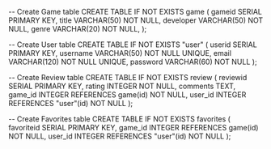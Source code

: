 -- Create Game table
CREATE TABLE IF NOT EXISTS game (
    gameid SERIAL PRIMARY KEY,
    title VARCHAR(50) NOT NULL,
    developer VARCHAR(50) NOT NULL,
    genre VARCHAR(20) NOT NULL,
);

-- Create User table
CREATE TABLE IF NOT EXISTS "user" (
    userid SERIAL PRIMARY KEY,
    username VARCHAR(50) NOT NULL UNIQUE,
    email VARCHAR(120) NOT NULL UNIQUE,
    password VARCHAR(60) NOT NULL
);

-- Create Review table
CREATE TABLE IF NOT EXISTS review (
    reviewid SERIAL PRIMARY KEY,
    rating INTEGER NOT NULL,
    comments TEXT,
    game_id INTEGER REFERENCES game(id) NOT NULL,
    user_id INTEGER REFERENCES "user"(id) NOT NULL
);

-- Create Favorites table
CREATE TABLE IF NOT EXISTS favorites (
    favoriteid SERIAL PRIMARY KEY,
    game_id INTEGER REFERENCES game(id) NOT NULL,
    user_id INTEGER REFERENCES "user"(id) NOT NULL
);
